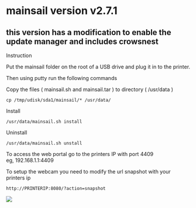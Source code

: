 # mainsail version v2.7.1

## this version has a modification to enable the update manager and includes crowsnest



Instruction

Put the mainsail folder on the root of a USB drive and plug it in to the printer.


Then using putty run the following commands


Copy the files ( mainsail.sh and mainsail.tar ) to directory ( /usr/data )<br>

```cp /tmp/udisk/sda1/mainsail/* /usr/data/```<br>

Install <br>

```/usr/data/mainsail.sh install```<br>

Uninstall <br>

```/usr/data/mainsail.sh unstall```<br>




To access the web portal go to the printers IP with port 4409<br>
eg, 192.168.1.1:4409<br>




To setup the webcam you need to modify the url snapshot with your printers ip

```http://PRINTERIP:8080/?action=snapshot```

<img src=https://github.com/DnG-Crafts/K1_Series_Annex/blob/main/mainsail_updated/cam.jpg>